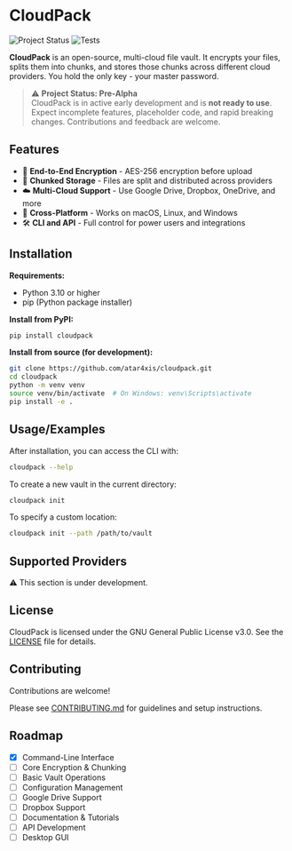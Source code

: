 # CloudPack

![Project Status](https://img.shields.io/badge/status-pre--alpha-red)
![Tests](https://github.com/atar4xis/cloudpack/actions/workflows/python-app.yml/badge.svg)

**CloudPack** is an open-source, multi-cloud file vault. It encrypts your files, splits them into chunks, and stores those chunks across different cloud providers. You hold the only key - your master password.

> ⚠️ **Project Status: Pre-Alpha**  
> CloudPack is in active early development and is **not ready to use**. Expect incomplete features, placeholder code, and rapid breaking changes. Contributions and feedback are welcome.

## Features

- 🔐 **End-to-End Encryption** - AES-256 encryption before upload
- 🧩 **Chunked Storage** - Files are split and distributed across providers
- ☁️ **Multi-Cloud Support** - Use Google Drive, Dropbox, OneDrive, and more
- 🔄 **Cross-Platform** - Works on macOS, Linux, and Windows
- 🛠 **CLI and API** - Full control for power users and integrations

## Installation

**Requirements:**

- Python 3.10 or higher
- pip (Python package installer)

**Install from PyPI:**

```bash
pip install cloudpack
```

**Install from source (for development):**

```bash
git clone https://github.com/atar4xis/cloudpack.git
cd cloudpack
python -m venv venv
source venv/bin/activate  # On Windows: venv\Scripts\activate
pip install -e .
```

## Usage/Examples

After installation, you can access the CLI with:

```bash
cloudpack --help
```

To create a new vault in the current directory:

```bash
cloudpack init
```

To specify a custom location:

```bash
cloudpack init --path /path/to/vault
```

## Supported Providers

⚠️ This section is under development.

## License

CloudPack is licensed under the GNU General Public License v3.0. See the [LICENSE](LICENSE) file for details.

## Contributing

Contributions are welcome!

Please see [CONTRIBUTING.md](CONTRIBUTING.md) for guidelines and setup instructions.

## Roadmap

- [x] Command-Line Interface
- [ ] Core Encryption & Chunking
- [ ] Basic Vault Operations
- [ ] Configuration Management
- [ ] Google Drive Support
- [ ] Dropbox Support
- [ ] Documentation & Tutorials
- [ ] API Development
- [ ] Desktop GUI
